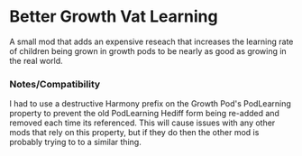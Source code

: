 # Better Growth Vat Learning

A small mod that adds an expensive reseach that increases the learning rate of children being grown in growth pods to be nearly as good as growing in the real world.

### Notes/Compatibility
I had to use a destructive Harmony prefix on the Growth Pod's PodLearning property to prevent the old PodLearning Hediff form being re-added and removed each time its referenced. This will cause issues with any other mods that rely on this property, but if they do then the other mod is probably trying to to a similar thing.